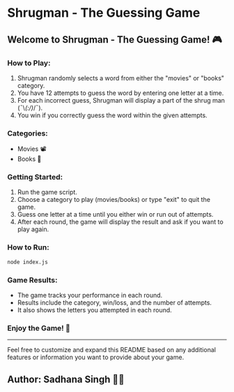 # Shrugman - The Guessing Game

## Welcome to Shrugman - The Guessing Game! 🎮

### How to Play:

1. Shrugman randomly selects a word from either the "movies" or "books" category.
2. You have 12 attempts to guess the word by entering one letter at a time.
3. For each incorrect guess, Shrugman will display a part of the shrug man (¯\\_(:/)_/¯).
4. You win if you correctly guess the word within the given attempts.

### Categories:

- Movies 📽️
- Books 📘

### Getting Started:

1. Run the game script.
2. Choose a category to play (movies/books) or type "exit" to quit the game.
3. Guess one letter at a time until you either win or run out of attempts.
4. After each round, the game will display the result and ask if you want to play again.

### How to Run:

```bash
node index.js
```

### Game Results:

- The game tracks your performance in each round.
- Results include the category, win/loss, and the number of attempts.
- It also shows the letters you attempted in each round.

### Enjoy the Game! 🎉

---

Feel free to customize and expand this README based on any additional features or information you want to provide about your game.

## Author: Sadhana Singh 🧑‍🎓
